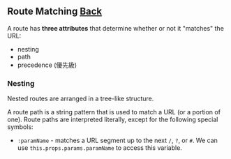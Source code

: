 ## Route Matching [Back](./../react_router.md)

A route has **three attributes** that determine whether or not it "matches" the URL:

- nesting
- path
- precedence (優先級)

### Nesting

Nested routes are arranged in a tree-like structure.

A route path is a string pattern that is used to match a URL (or a portion of one). Route paths are interpreted literally, except for the following special symbols:

- `:paramName` - matches a URL segment up to the next `/`, `?`, or `#`. We can use `this.props.params.paramName` to access this variable.